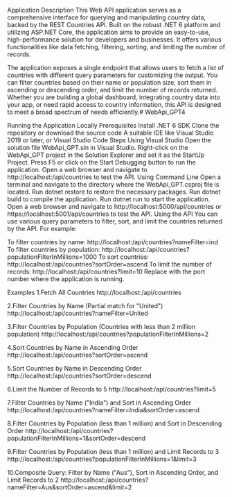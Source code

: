 Application Description
This Web API application serves as a comprehensive interface for querying and manipulating country data, backed by the REST Countries API. Built on the robust .NET 6 platform and utilizing ASP.NET Core, the application aims to provide an easy-to-use, high-performance solution for developers and businesses. It offers various functionalities like data fetching, filtering, sorting, and limiting the number of records.

The application exposes a single endpoint that allows users to fetch a list of countries with different query parameters for customizing the output. You can filter countries based on their name or population size, sort them in ascending or descending order, and limit the number of records returned. Whether you are building a global dashboard, integrating country data into your app, or need rapid access to country information, this API is designed to meet a broad spectrum of needs efficiently.# WebApi_GPT4

Running the Application Locally
Prerequisites
Install .NET 6 SDK
Clone the repository or download the source code
A suitable IDE like Visual Studio 2019 or later, or Visual Studio Code
Steps
Using Visual Studio
Open the solution file WebApi_GPT.sln in Visual Studio.
Right-click on the WebApi_GPT project in the Solution Explorer and set it as the StartUp Project.
Press F5 or click on the Start Debugging button to run the application.
Open a web browser and navigate to http://localhost:<port>/api/countries to test the API.
Using Command Line
Open a terminal and navigate to the directory where the WebApi_GPT.csproj file is located.
Run dotnet restore to restore the necessary packages.
Run dotnet build to compile the application.
Run dotnet run to start the application.
Open a web browser and navigate to http://localhost:5000/api/countries or https://localhost:5001/api/countries to test the API.
Using the API
You can use various query parameters to filter, sort, and limit the countries returned by the API. For example:

To filter countries by name: http://localhost:<port>/api/countries?nameFilter=ind
To filter countries by population: http://localhost:<port>/api/countries?populationFilterInMillions=1000
To sort countries: http://localhost:<port>/api/countries?sortOrder=ascend
To limit the number of records: http://localhost:<port>/api/countries?limit=10
Replace <port> with the port number where the application is running.

Examples
1.Fetch All Countries
http://localhost:<port>/api/countries

2.Filter Countries by Name (Partial match for "United")
http://localhost:<port>/api/countries?nameFilter=United

3.Filter Countries by Population (Countries with less than 2 million population)
http://localhost:<port>/api/countries?populationFilterInMillions=2

4.Sort Countries by Name in Ascending Order
http://localhost:<port>/api/countries?sortOrder=ascend

5.Sort Countries by Name in Descending Order
http://localhost:<port>/api/countries?sortOrder=descend

6.Limit the Number of Records to 5
http://localhost:<port>/api/countries?limit=5

7.Filter Countries by Name ("India") and Sort in Ascending Order
http://localhost:<port>/api/countries?nameFilter=India&sortOrder=ascend

8.Filter Countries by Population (less than 1 million) and Sort in Descending Order
http://localhost:<port>/api/countries?populationFilterInMillions=1&sortOrder=descend

9.Filter Countries by Population (less than 1 million) and Limit Records to 3
http://localhost:<port>/api/countries?populationFilterInMillions=1&limit=3

10.Composite Query: Filter by Name ("Aus"), Sort in Ascending Order, and Limit Records to 2
http://localhost:<port>/api/countries?nameFilter=Aus&sortOrder=ascend&limit=2


